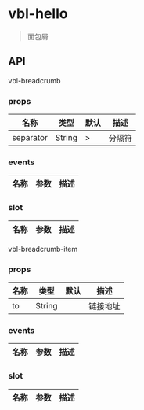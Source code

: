 # vbl-hello

>面包屑

## API

vbl-breadcrumb

### props
|名称|类型|默认|描述
|----|----|----|----
|separator|String|>|分隔符

### events
|名称|参数|描述
|----|----|----

### slot
|名称|参数|描述
|----|----|----

vbl-breadcrumb-item

### props
|名称|类型|默认|描述
|----|----|----|----
|to|String||链接地址

### events
|名称|参数|描述
|----|----|----

### slot
|名称|参数|描述
|----|----|----
